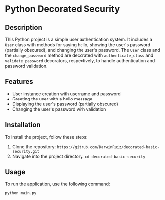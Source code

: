 # Python Decorated Security

## Description

This Python project is a simple user authentication system. It includes a `User` class with methods for saying hello, showing the user's password (partially obscured), and changing the user's password. The `User` class and the `change_password` method are decorated with `authenticate_class` and `validate_password` decorators, respectively, to handle authentication and password validation.

## Features

- User instance creation with username and password
- Greeting the user with a hello message
- Displaying the user's password (partially obscured)
- Changing the user's password with validation

## Installation

To install the project, follow these steps:

1. Clone the repository: `https://github.com/DarwinRuiz/decorated-basic-security.git`
2. Navigate into the project directory: `cd decorated-basic-security`

## Usage

To run the application, use the following command:

```bash
python main.py